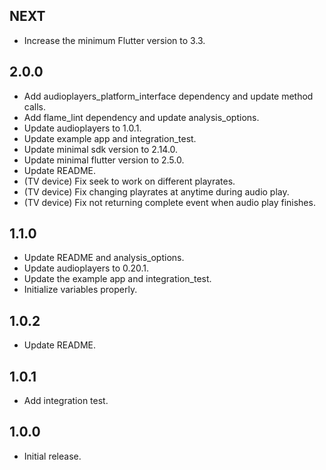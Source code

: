 ## NEXT

* Increase the minimum Flutter version to 3.3.

## 2.0.0

* Add audioplayers_platform_interface dependency and update method calls.
* Add flame_lint dependency and update analysis_options.
* Update audioplayers to 1.0.1.
* Update example app and integration_test.
* Update minimal sdk version to 2.14.0.
* Update minimal flutter version to 2.5.0.
* Update README.
* (TV device) Fix seek to work on different playrates.
* (TV device) Fix changing playrates at anytime during audio play.
* (TV device) Fix not returning complete event when audio play finishes.

## 1.1.0

* Update README and analysis_options.
* Update audioplayers to 0.20.1.
* Update the example app and integration_test.
* Initialize variables properly.

## 1.0.2

* Update README.

## 1.0.1

* Add integration test.

## 1.0.0

* Initial release.
